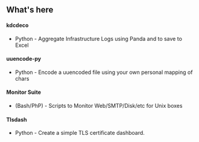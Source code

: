 ## What's here 
#### kdcdeco
- Python - Aggregate Infrastructure Logs using Panda and to save to Excel
#### uuencode-py 
- Python - Encode a uuencoded file using your own personal mapping of chars
#### Monitor Suite 
- (Bash/PhP) - Scripts to Monitor Web/SMTP/Disk/etc for Unix boxes
#### Tlsdash 
- Python - Create a simple TLS certificate dashboard.

